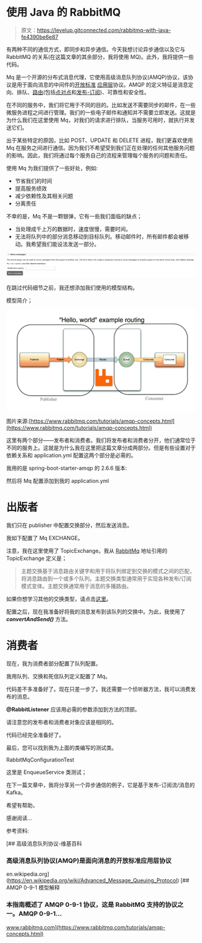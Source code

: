 # 使用 Java 的 RabbitMQ

> 原文：<https://levelup.gitconnected.com/rabbitmq-with-java-fe4390be6e87>

有两种不同的通信方式，即同步和异步通信。今天我想讨论异步通信以及它与 RabbitMQ 的关系(在这篇文章的其余部分，我将使用 MQ)。此外，我将提供一些代码。

Mq 是一个开源的分布式消息代理，它使用高级消息队列协议(AMQP)协议，该协议是用于面向消息的中间件的[开放标准](https://en.wikipedia.org/wiki/Open_standard) [应用层](https://en.wikipedia.org/wiki/Application_layer)协议。AMQP 的定义特征是消息定向、排队、[路由](https://en.wikipedia.org/wiki/Routing)(包括[点对点](https://en.wikipedia.org/wiki/Point-to-point_(telecommunications))和[发布-订阅](https://en.wikipedia.org/wiki/Publish%E2%80%93subscribe))、可靠性和安全性。

在不同的服务中，我们将它用于不同的目的。比如发送不需要同步的邮件，在一些微服务进程之间进行管理。我们的一些电子邮件和通知并不需要立即发送。这就是为什么我们在这里使用 Mq，对我们的请求进行排队，当服务可用时，就执行并发送它们。

出于某些特定的原因，比如 POST、UPDATE 和 DELETE 进程，我们更喜欢使用 Mq 在服务之间进行通信。因为我们不希望受到我们正在处理的任何其他服务问题的影响。因此，我们将通过每个服务自己的流程来管理每个服务的问题和责任。

使用 Mq 为我们提供了一些好处，例如:

*   节省我们的时间
*   提高服务绩效
*   减少依赖性及其相关问题
*   分离责任

不幸的是，Mq 不是一颗银弹，它有一些我们面临的缺点；

*   当处理成千上万的数据时，速度很慢，需要时间。
*   无法将队列中的部分消息移动到目标队列。移动邮件时，所有邮件都会被移动。我希望我们能设法发送一部分。

![](img/93d449e497f947c8f3552e21d4c039c9.png)

在跳过代码细节之前，我还想添加我们使用的模型结构。

模型简介；

![](img/fcf8f784f058321f61986aa8f6c31b92.png)

图片来源:[https://www.rabbitmq.com/tutorials/amqp-concepts.html](https://www.rabbitmq.com/tutorials/amqp-concepts.html)

这里有两个部分——发布者和消费者。我们将发布者和消费者分开，他们通常位于不同的服务上。这就是为什么我在这里把这篇文章分成两部分。但是有些设置对于依赖关系和 application.yml 配置这两个部分是必需的。

我用的是 spring-boot-starter-amqp 的 2.6.6 版本:

然后将 Mq 配置添加到我的 application.yml

# 出版者

我们只在 publisher 中配置交换部分，然后发送消息。

我如下配置了 Mq EXCHANGE。

注意，我在这里使用了 TopicExchange。我从 [RabbitMq](https://www.rabbitmq.com/tutorials/amqp-concepts.html) 地址引用的 TopicExchange 定义是；

> 主题交换基于消息路由关键字和用于将队列绑定到交换的模式之间的匹配，将消息路由到一个或多个队列。主题交换类型通常用于实现各种发布/订阅模式变体。主题交换通常用于消息的多播路由。

如果你想学习其他的交换类型，请点击[这里](https://www.rabbitmq.com/tutorials/amqp-concepts.html#exchanges)。

配置之后，现在我准备好将我的消息发布到该队列的交换中。为此，我使用了 ***convertAndSend()*** 方法。

# **消费者**

现在，我为消费者部分配置了队列配置。

我用队列、交换和死信队列定义配置了 Mq。

代码差不多准备好了。现在只差一步了。我还需要一个侦听器方法，我可以消费发布的消息。

**@RabbitListener** 应该用必需的参数添加到方法的顶部。

请注意您的发布者和消费者对象应该是相同的。

代码已经完全准备好了。

最后，您可以找到我为上面的类编写的测试类。

RabbitMqConfigurationTest

这里是 EnqueueService 类测试；

在下一篇文章中，我将分享另一个异步通信的例子，它是基于发布-订阅流/消息的 Kafka。

希望有帮助，

感谢阅读…

参考资料:

[](https://en.wikipedia.org/wiki/Advanced_Message_Queuing_Protocol) [## 高级消息队列协议-维基百科

### 高级消息队列协议(AMQP)是面向消息的开放标准应用层协议

en.wikipedia.org](https://en.wikipedia.org/wiki/Advanced_Message_Queuing_Protocol) [](https://www.rabbitmq.com/tutorials/amqp-concepts.html) [## AMQP 0-9-1 模型解释

### 本指南概述了 AMQP 0-9-1 协议，这是 RabbitMQ 支持的协议之一。AMQP 0-9-1…

www.rabbitmq.com](https://www.rabbitmq.com/tutorials/amqp-concepts.html)
